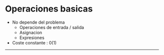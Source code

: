 # Operaciones basicas
 * No depende del problema
    - Operaciones de entrada / salida
    - Asignacion
    - Expresiones
* Coste constante : 0(1)
-----
